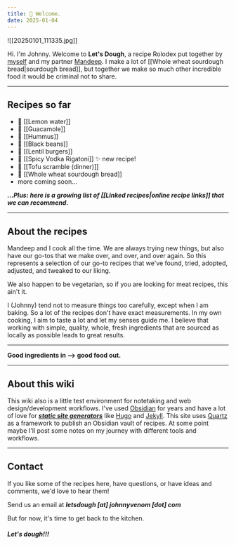 ```yaml
---
title: 🌱 Welcome.
date: 2025-01-04
---
```

![[20250101_111335.jpg]]

Hi. I'm Johnny. Welcome to **Let's Dough**, a recipe Rolodex put together by [myself](https://johnnyvenom.com) and my partner [Mandeep](https://sociotekno.com/about). I make a lot of [[Whole wheat sourdough bread|sourdough bread]], but together we make so much other incredible food it would be criminal not to share. 

---

## Recipes so far

- 🍋 [[Lemon water]]
- 🥑 [[Guacamole]]
- 🥙 [[Hummus]]
- 🌮 [[Black beans]]
- 🍔 [[Lentil burgers]]
- 🍝 [[Spicy Vodka Rigatoni]] ✨ new recipe!
- 🥚 [[Tofu scramble (dinner)]]
- 🍞 [[Whole wheat sourdough bread]]
- more coming soon...

__*...Plus: here is a growing list of [[Linked recipes|online recipe links]] that we can recommend.*__

---

## About the recipes

Mandeep and I cook all the time. We are always trying new things, but also have our go-tos that we make over, and over, and over again. So this represents a selection of our go-to recipes that we've found, tried, adopted, adjusted, and tweaked to our liking. 

We also happen to be vegetarian, so if you are looking for meat recipes, this ain't it. 

I (Johnny) tend not to measure things too carefully, except when I am baking. So a lot of the recipes don't have exact measurements. In my own cooking, I aim to taste a lot and let my senses guide me. I believe that working with simple, quality, whole, fresh ingredients that are sourced as locally as possible leads to great results. 

---

**Good ingredients in --> good food out.**

---
## About this wiki

This wiki also is a little test environment for notetaking and web design/development workflows. I've used [Obsidian](https://obsidian.md/) for years and have a lot of love for **_[static site generators](https://en.wikipedia.org/wiki/Static_site_generator)_** like [Hugo](https://gohugo.io/) and [Jekyll](https://jekyllrb.com/). This site uses [Quartz](https://quartz.jzhao.xyz/) as a framework to publish an Obsidian vault of recipes. At some point maybe I'll post some notes on my journey with different tools and workflows. 

---

## Contact

If you like some of the recipes here, have questions, or have ideas and comments, we'd love to hear them! 

Send us an email at _**letsdough \[at\] johnnyvenom \[dot\] com**_

But for now, it's time to get back to the kitchen.
##### **Let's dough!!!** 